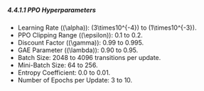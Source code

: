 ##### 4.4.1.1 PPO Hyperparameters

- Learning Rate (\(\alpha\)): \(3\times10^{-4}\) to \(1\times10^{-3}\).
- PPO Clipping Range (\(\epsilon\)): 0.1 to 0.2.
- Discount Factor (\(\gamma\)): 0.99 to 0.995.
- GAE Parameter (\(\lambda\)): 0.90 to 0.95.
- Batch Size: 2048 to 4096 transitions per update.
- Mini-Batch Size: 64 to 256.
- Entropy Coefficient: 0.0 to 0.01.
- Number of Epochs per Update: 3 to 10.

